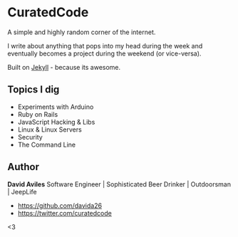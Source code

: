 # CuratedCode

A simple and highly random corner of the internet.

I write about anything that pops into my head during the week and eventually becomes a project during the weekend (or vice-versa).

Built on [Jekyll](http//jekyllrb.com) - because its awesome.


## Topics I dig

- Experiments with Arduino
- Ruby on Rails
- JavaScript Hacking & Libs 
- Linux & Linux Servers
- Security
- The Command Line


## Author

**David Aviles**
Software Engineer | Sophisticated Beer Drinker | Outdoorsman | JeepLife
- <https://github.com/davida26>
- <https://twitter.com/curatedcode>


<3
